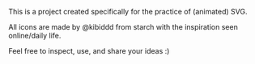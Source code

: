 This is a project created specifically for the practice of (animated) SVG.

All icons are made by @kibiddd from starch with the inspiration seen online/daily life. 

Feel free to inspect, use, and share your ideas :)
